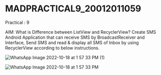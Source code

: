 # MADPRACTICAL9_20012011059
Practical : 9

AIM: What is Difference between ListView and RecyclerView? Create SMS Android Application that can receive SMS by BroadcastReceiver and Interface, Send SMS and read & display all SMS of Inbox by using RecyclerView according to below instructions.

![WhatsApp Image 2022-10-18 at 1 57 33 PM (1)](https://user-images.githubusercontent.com/86103109/202848344-b3500b92-cf30-4434-8a54-ddf5e9fd064d.jpeg)

![WhatsApp Image 2022-10-18 at 1 57 33 PM](https://user-images.githubusercontent.com/86103109/202848348-bf835a3c-2401-42c0-a63b-8b7bad84ecc6.jpeg)
